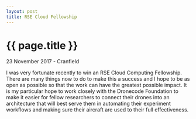 ```yaml
---
layout: post
title: RSE Cloud Fellowship
---
```


{{ page.title }}
================

<p class="meta">23 November 2017 - Cranfield</p>

I was very fortunate recently to win an RSE Cloud Computing Fellowship.  There are many things now to do to make this a success and I hope to be as open as possible so that the work can have the greatest possible impact.
It is my particular hope to work closely with the Dronecode Foundation to make it easier for fellow researchers to connect their drones into an architecture that will best serve them in automating their experiment workflows and making sure their aircraft are used to their full effectiveness.
